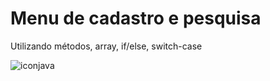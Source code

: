 <h1>Menu de cadastro e pesquisa </h1>
<p>Utilizando métodos, array, if/else, switch-case</p>

![iconjava](https://user-images.githubusercontent.com/106696811/195846066-fb7b2771-97bc-4bd8-97f2-479c16741605.png)
